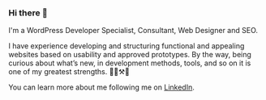 ### Hi there 👋

I'm a WordPress Developer Specialist, Consultant, Web Designer and SEO.

I have experience developing and structuring functional and appealing websites based on usability and approved prototypes. 
By the way, being curious about what’s new, in development methods, tools, and so on it is one of my greatest strengths. 👨‍💻⚒🚀

You can learn more about me following me on [LinkedIn](https://www.linkedin.com/in/andres-felipe-patino-vallejo/).

<!--
**andresfpatino/andresfpatino** is a ✨ _special_ ✨ repository because its `README.md` (this file) appears on your GitHub profile.

Here are some ideas to get you started:

- 🔭 I’m currently working on ...
- 🌱 I’m currently learning ...
- 👯 I’m looking to collaborate on ...
- 🤔 I’m looking for help with ...
- 💬 Ask me about ...
- 📫 How to reach me: ...
- 😄 Pronouns: ...
- ⚡ Fun fact: ...
-->
